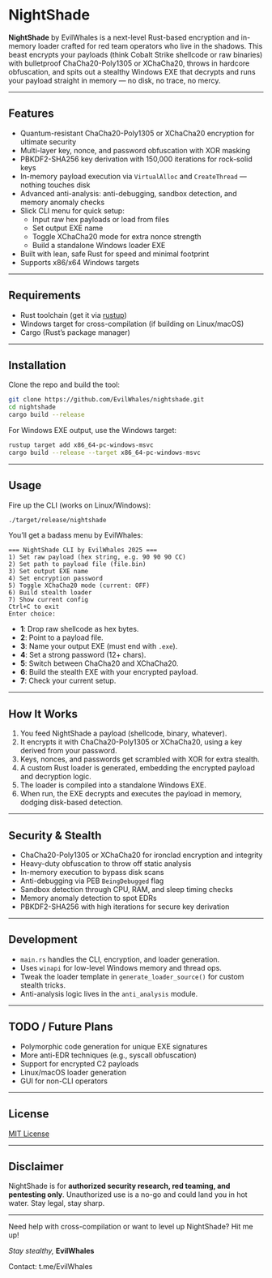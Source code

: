# NightShade

**NightShade** by EvilWhales is a next-level Rust-based encryption and in-memory loader crafted for red team operators who live in the shadows. This beast encrypts your payloads (think Cobalt Strike shellcode or raw binaries) with bulletproof ChaCha20-Poly1305 or XChaCha20, throws in hardcore obfuscation, and spits out a stealthy Windows EXE that decrypts and runs your payload straight in memory — no disk, no trace, no mercy.

---

## Features

- Quantum-resistant ChaCha20-Poly1305 or XChaCha20 encryption for ultimate security
- Multi-layer key, nonce, and password obfuscation with XOR masking
- PBKDF2-SHA256 key derivation with 150,000 iterations for rock-solid keys
- In-memory payload execution via `VirtualAlloc` and `CreateThread` — nothing touches disk
- Advanced anti-analysis: anti-debugging, sandbox detection, and memory anomaly checks
- Slick CLI menu for quick setup:
  - Input raw hex payloads or load from files
  - Set output EXE name
  - Toggle XChaCha20 mode for extra nonce strength
  - Build a standalone Windows loader EXE
- Built with lean, safe Rust for speed and minimal footprint
- Supports x86/x64 Windows targets

---

## Requirements

- Rust toolchain (get it via [rustup](https://rustup.rs/))
- Windows target for cross-compilation (if building on Linux/macOS)
- Cargo (Rust’s package manager)

---

## Installation

Clone the repo and build the tool:

```bash
git clone https://github.com/EvilWhales/nightshade.git
cd nightshade
cargo build --release
```

For Windows EXE output, use the Windows target:

```bash
rustup target add x86_64-pc-windows-msvc
cargo build --release --target x86_64-pc-windows-msvc
```

---

## Usage

Fire up the CLI (works on Linux/Windows):

```bash
./target/release/nightshade
```

You’ll get a badass menu by EvilWhales:

```
=== NightShade CLI by EvilWhales 2025 ===
1) Set raw payload (hex string, e.g. 90 90 90 CC)
2) Set path to payload file (file.bin)
3) Set output EXE name
4) Set encryption password
5) Toggle XChaCha20 mode (current: OFF)
6) Build stealth loader
7) Show current config
Ctrl+C to exit
Enter choice:
```

- **1**: Drop raw shellcode as hex bytes.
- **2**: Point to a payload file.
- **3**: Name your output EXE (must end with `.exe`).
- **4**: Set a strong password (12+ chars).
- **5**: Switch between ChaCha20 and XChaCha20.
- **6**: Build the stealth EXE with your encrypted payload.
- **7**: Check your current setup.

---

## How It Works

1. You feed NightShade a payload (shellcode, binary, whatever).
2. It encrypts it with ChaCha20-Poly1305 or XChaCha20, using a key derived from your password.
3. Keys, nonces, and passwords get scrambled with XOR for extra stealth.
4. A custom Rust loader is generated, embedding the encrypted payload and decryption logic.
5. The loader is compiled into a standalone Windows EXE.
6. When run, the EXE decrypts and executes the payload in memory, dodging disk-based detection.

---

## Security & Stealth

- ChaCha20-Poly1305 or XChaCha20 for ironclad encryption and integrity
- Heavy-duty obfuscation to throw off static analysis
- In-memory execution to bypass disk scans
- Anti-debugging via PEB `BeingDebugged` flag
- Sandbox detection through CPU, RAM, and sleep timing checks
- Memory anomaly detection to spot EDRs
- PBKDF2-SHA256 with high iterations for secure key derivation

---

## Development

- `main.rs` handles the CLI, encryption, and loader generation.
- Uses `winapi` for low-level Windows memory and thread ops.
- Tweak the loader template in `generate_loader_source()` for custom stealth tricks.
- Anti-analysis logic lives in the `anti_analysis` module.

---

## TODO / Future Plans

- Polymorphic code generation for unique EXE signatures
- More anti-EDR techniques (e.g., syscall obfuscation)
- Support for encrypted C2 payloads
- Linux/macOS loader generation
- GUI for non-CLI operators

---

## License

[MIT License](LICENSE)

---

## Disclaimer

NightShade is for **authorized security research, red teaming, and pentesting only**. Unauthorized use is a no-go and could land you in hot water. Stay legal, stay sharp.

---

Need help with cross-compilation or want to level up NightShade? Hit me up!

*Stay stealthy,*
**EvilWhales**

Contact: t.me/EvilWhales
